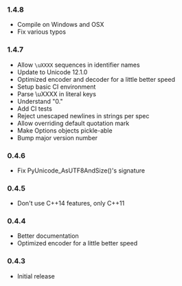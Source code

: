 ### 1.4.8

* Compile on Windows and OSX
* Fix various typos

### 1.4.7

* Allow ``\uXXXX`` sequences in identifier names
* Update to Unicode 12.1.0
* Optimized encoder and decoder for a little better speed
* Setup basic CI environment
* Parse \uXXXX in literal keys
* Understand "0."
* Add CI tests
* Reject unescaped newlines in strings per spec
* Allow overriding default quotation mark
* Make Options objects pickle-able
* Bump major version number

### 0.4.6

* Fix PyUnicode_AsUTF8AndSize()'s signature

### 0.4.5

* Don't use C++14 features, only C++11

### 0.4.4

* Better documentation
* Optimized encoder for a little better speed

### 0.4.3

* Initial release
